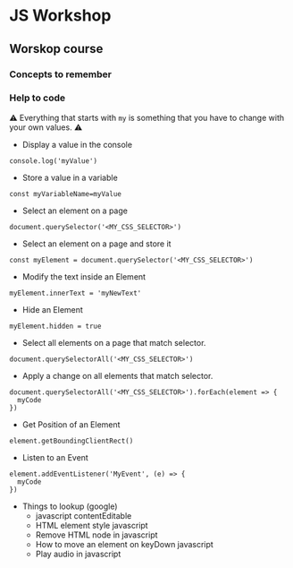 # JS Workshop

## Worskop course

### Concepts to remember

### Help to code

⚠️ Everything that starts with `my` is something that you have to change with your own values. ⚠️

- Display a value in the console

```
console.log('myValue')
```

- Store a value in a variable

```
const myVariableName=myValue
```

- Select an element on a page

```
document.querySelector('<MY_CSS_SELECTOR>')
```

- Select an element on a page and store it
```
const myElement = document.querySelector('<MY_CSS_SELECTOR>')
```

- Modify the text inside an Element
```
myElement.innerText = 'myNewText'
```

- Hide an Element
```
myElement.hidden = true
```

- Select all elements on a page that match selector.
```
document.querySelectorAll('<MY_CSS_SELECTOR>')
```

- Apply a change on all elements that match selector.
```
document.querySelectorAll('<MY_CSS_SELECTOR>').forEach(element => {
  myCode
})
```
- Get Position of an Element

```
element.getBoundingClientRect()
```

- Listen to an Event

```
element.addEventListener('MyEvent', (e) => {
  myCode
})
```

- Things to lookup (google)
  - javascript contentEditable
  - HTML element style javascript
  - Remove HTML node in javascript
  - How to move an element on keyDown javascript
  - Play audio in javascript

